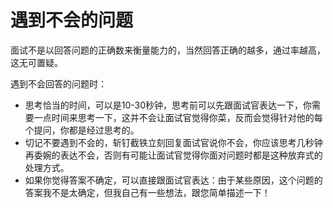 # 遇到不会的问题

面试不是以回答问题的正确数来衡量能力的，当然回答正确的越多，通过率越高，这无可置疑。

遇到不会回答的问题时：

- 思考恰当的时间，可以是10-30秒钟，思考前可以先跟面试官表达一下，你需要一点时间来思考一下，这并不会让面试官觉得你菜，反而会觉得针对他的每个提问，你都是经过思考的。
- 切记不要遇到不会的，斩钉截铁立刻回复面试官说你不会，你应该思考几秒钟再委婉的表达不会，否则有可能让面试官觉得你面对问题时都是这种放弃式的处理方式。
- 如果你觉得答案不确定，可以直接跟面试官表达：由于某些原因，这个问题的答案我不是太确定，但我自己有一些想法，跟您简单描述一下！

